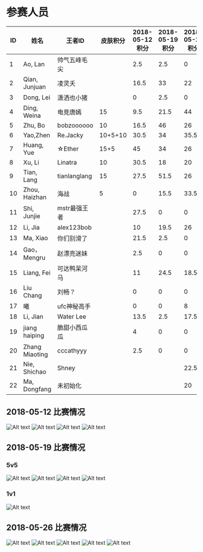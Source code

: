 # 参赛人员
ID|姓名|王者ID|皮肤积分|2018-05-12积分|2018-05-19积分|2018-05-26积分|2018-06-02积分
|----|----|----|----|----|----|----|----|
1|Ao, Lan |帅气五峰毛尖||2.5|2.5|0||
2|Qian, Junjuan |凌灵夭||16.5|33|22||
3|Dong, Lei |潇洒也小猪||0|2.5|0||
4|Ding, Weina |电竞唐嫣|15|9.5|21.5|44||
5|Zhu, Bo |bobzoooooo|10|16.5|46|26||
6|Yao,Zhen |Re.Jacky |10+5+10|30.5|34|35.5||
7|Huang, Yue |☆Ether|15+5|45|34|26||
8|Xu, Li |Linatra|10|30.5|18|20||
9|Tian, Lang |tianlanglang|15|27.5|51.5|26||
10|Zhou, Haizhan |海战|5|0|15.5|33.5||
11|Shi, Junjie |mstr最强王者||27.5|0|0||
12|Li, Jia |alex123bob||10|19.5|26||
13|Ma, Xiao |你们别滑了||21.5|2.5|0||
14|Gao，Mengru |赵漂亮迷妹||2.5|0|0||
15|Liang, Fei |可达鸭呆河马||11|24.5|18.5||
16|Liu Chang |刘畅？||0|0|0||
17|曦|ufc神秘高手||0|0|8||
18|Li, Jian|Water Lee||13.5|2.5|17.5||
19|jiang haiping|脆甜小西瓜瓜||4|0|0||
20|Zhang Miaoting|cccathyyy||2.5|0|0||
21|Nie, Shichao|Shney||||22.5||
22|Ma, Dongfang|未初始化||||20||

## 2018-05-12 比赛情况
![Alt text](https://raw.githubusercontent.com/Alom/ESportsClub/master/May/2018-05-12/5-12-1.jpg)
![Alt text](https://raw.githubusercontent.com/Alom/ESportsClub/master/May/2018-05-12/5-12-2.jpg)
![Alt text](https://raw.githubusercontent.com/Alom/ESportsClub/master/May/2018-05-12/5-12-3.jpg)
![Alt text](https://raw.githubusercontent.com/Alom/ESportsClub/master/May/2018-05-12/5-12-4.jpeg)
## 2018-05-19 比赛情况
### 5v5
![Alt text](https://raw.githubusercontent.com/Alom/ESportsClub/master/May/2018-05-19/5-19-1.jpeg)
![Alt text](https://raw.githubusercontent.com/Alom/ESportsClub/master/May/2018-05-19/5-19-2.jpeg)
![Alt text](https://raw.githubusercontent.com/Alom/ESportsClub/master/May/2018-05-19/5-19-3.jpeg)
![Alt text](https://raw.githubusercontent.com/Alom/ESportsClub/master/May/2018-05-19/5-19-4.jpeg)
### 1v1
![Alt text](https://raw.githubusercontent.com/Alom/ESportsClub/master/May/2018-05-19/5-19-1v1-1.jpeg)
## 2018-05-26 比赛情况

![Alt text](https://raw.githubusercontent.com/Alom/ESportsClub/master/May/2018-05-26/5-26-1.jpeg)
![Alt text](https://raw.githubusercontent.com/Alom/ESportsClub/master/May/2018-05-26/5-26-2.jpeg)
![Alt text](https://raw.githubusercontent.com/Alom/ESportsClub/master/May/2018-05-26/5-26-3.jpeg)
![Alt text](https://raw.githubusercontent.com/Alom/ESportsClub/master/May/2018-05-26/5-26-4.jpeg)
![Alt text](https://raw.githubusercontent.com/Alom/ESportsClub/master/May/2018-05-26/5-26-5.jpeg)
